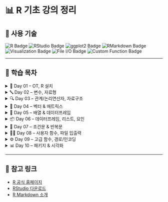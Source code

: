 # 📊 R 기초 강의 정리

## 🧰 사용 기술

<p align="left">
  <img src="https://img.shields.io/badge/R-276DC3?style=for-the-badge&logo=r&logoColor=white" alt="R Badge"/>
  <img src="https://img.shields.io/badge/RStudio-75AADB?style=for-the-badge&logo=rstudio&logoColor=white" alt="RStudio Badge"/>
  <img src="https://img.shields.io/badge/ggplot2-F8766D?style=for-the-badge&logo=r&logoColor=white" alt="ggplot2 Badge"/>
  <img src="https://img.shields.io/badge/RMarkdown-00497E?style=for-the-badge&logo=rstudio&logoColor=white" alt="RMarkdown Badge"/>
  <img src="https://img.shields.io/badge/Data%20Visualization-FFB000?style=for-the-badge&logo=bar-chart&logoColor=white" alt="Visualization Badge"/>
  <img src="https://img.shields.io/badge/File%20I%2FO-6A1B9A?style=for-the-badge" alt="File I/O Badge"/>
  <img src="https://img.shields.io/badge/Custom%20Functions-009688?style=for-the-badge" alt="Custom Function Badge"/>
</p>

---

## 📅 학습 목차

<details>
<summary>📘 Day 01 – OT, R 설치</summary>
<br>
  
- 작업 환경 구축 (폴더 구조)
- R & RStudio 설치법
- 주석, 수업 방식 및 자료 접근 안내
<br>
</details>

<details>
<summary>🔤 Day 02 – 변수, 자료형</summary>
<br>
  
- 변수 선언 및 작명 규칙
- 주요 자료형 (numeric, character, logical)
- 산술 연산자 및 자료형 확인/변환 함수

<br>
</details>

<details>
<summary>🔍 Day 03 – 관계/논리연산자, 자료구조</summary>
<br>
  
- 관계 연산자 (`==`, `!=` 등)
- 논리 연산자 (`&`, `|`, `!`)
- R 기본 자료구조 개요 (vector, matrix 등)

<br>
</details>

<details>
<summary>📐 Day 04 – 벡터 & 매트릭스</summary>
<br>
  
- 벡터 생성 및 인덱싱
- 조건에 따른 요소 추출
- 매트릭스 생성과 행/열 요소 접근

<br>
</details>

<details>
<summary>🧮 Day 05 – 배열 & 데이터프레임</summary>
<br>
  
- 매트릭스 고급 사용 (rbind, cbind 등)
- 배열 생성 및 구조
- 데이터프레임 개요와 행열 구조 이해

<br>
</details>

<details>
<summary>📦 Day 06 – 데이터프레임, 리스트, 요인</summary>
<br>
  
- 데이터프레임 추가/수정/삭제
- 리스트 자료구조 이해
- 요인(factor) 자료형 및 특징

<br>
</details>

<details>
<summary>🔁 Day 07 – 조건문 & 반복문</summary>
<br>

- if / ifelse / switch 사용법
- for / while / repeat 반복문
- 조건식 활용 예시

<br>
</details>

<details>
<summary>🧑‍💻 Day 08 – 사용자 함수, 파일 입출력</summary>
<br>
  
- 사용자 정의 함수 구조
- 매개변수, 리턴값 이해
- 파일 읽기/쓰기 기초

<br>
</details>

<details>
<summary>⚙️ Day 09 – 고급 함수, 경로/인코딩</summary>
<br>
  
- 디폴트 & 가변 매개변수 함수
- 절대경로 vs 상대경로
- 파일 인코딩 개념

<br>
</details>

<details>
<summary>📊 Day 10 – 패키지 & 시각화</summary>
<br>
  
- 패키지 설치/로드/제거
- 기본 그래프 함수 (`plot`, `barplot`, `boxplot`)
- `ggplot2` 소개 및 기본 사용

<br>
</details>

---

## 📌 참고 링크

- [R 공식 홈페이지](https://www.r-project.org/)
- [RStudio 다운로드](https://posit.co/download/rstudio-desktop/)
- [R Markdown 소개](https://bookdown.org/yihui/rmarkdown/notebook.html)

